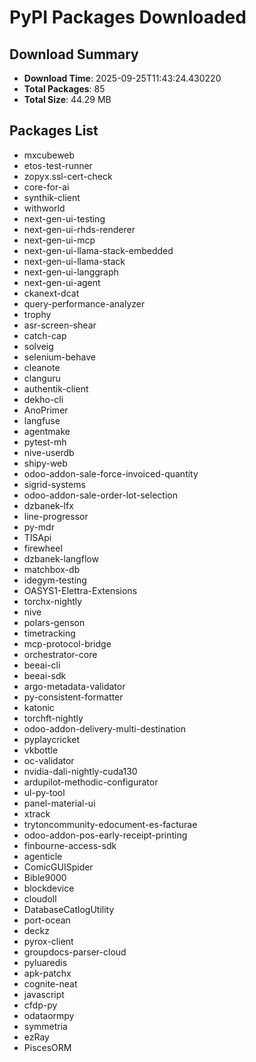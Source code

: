 # PyPI Packages Downloaded

## Download Summary
- **Download Time**: 2025-09-25T11:43:24.430220
- **Total Packages**: 85
- **Total Size**: 44.29 MB

## Packages List
- mxcubeweb
- etos-test-runner
- zopyx.ssl-cert-check
- core-for-ai
- synthik-client
- withworld
- next-gen-ui-testing
- next-gen-ui-rhds-renderer
- next-gen-ui-mcp
- next-gen-ui-llama-stack-embedded
- next-gen-ui-llama-stack
- next-gen-ui-langgraph
- next-gen-ui-agent
- ckanext-dcat
- query-performance-analyzer
- trophy
- asr-screen-shear
- catch-cap
- solveig
- selenium-behave
- cleanote
- clanguru
- authentik-client
- dekho-cli
- AnoPrimer
- langfuse
- agentmake
- pytest-mh
- nive-userdb
- shipy-web
- odoo-addon-sale-force-invoiced-quantity
- sigrid-systems
- odoo-addon-sale-order-lot-selection
- dzbanek-lfx
- line-progressor
- py-mdr
- TISApi
- firewheel
- dzbanek-langflow
- matchbox-db
- idegym-testing
- OASYS1-Elettra-Extensions
- torchx-nightly
- nive
- polars-genson
- timetracking
- mcp-protocol-bridge
- orchestrator-core
- beeai-cli
- beeai-sdk
- argo-metadata-validator
- py-consistent-formatter
- katonic
- torchft-nightly
- odoo-addon-delivery-multi-destination
- pyplaycricket
- vkbottle
- oc-validator
- nvidia-dali-nightly-cuda130
- ardupilot-methodic-configurator
- ul-py-tool
- panel-material-ui
- xtrack
- trytoncommunity-edocument-es-facturae
- odoo-addon-pos-early-receipt-printing
- finbourne-access-sdk
- agenticle
- ComicGUISpider
- Bible9000
- blockdevice
- cloudoll
- DatabaseCatlogUtility
- port-ocean
- deckz
- pyrox-client
- groupdocs-parser-cloud
- pyluaredis
- apk-patchx
- cognite-neat
- javascript
- cfdp-py
- odataormpy
- symmetria
- ezRay
- PiscesORM

